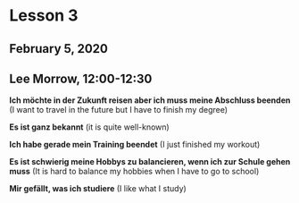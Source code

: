# Lesson 3
## February 5, 2020
## Lee Morrow, 12:00-12:30

**Ich möchte in der Zukunft reisen aber ich muss meine Abschluss beenden**
(I want to travel in the future but I have to finish my degree)

**Es ist ganz bekannt**
(it is quite well-known)

**Ich habe gerade mein Training beendet**
(I just finished my workout)

**Es ist schwierig meine Hobbys zu balancieren, wenn ich zur Schule gehen muss**
(It is hard to balance my hobbies when I have to go to school)

**Mir gefällt, was ich studiere**
(I like what I study)
